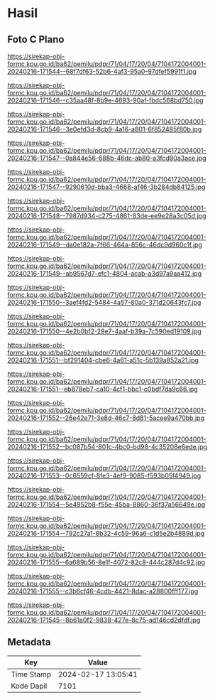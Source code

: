 # Hasil

## Foto C Plano

https://sirekap-obj-formc.kpu.go.id/ba62/pemilu/pdpr/71/04/17/20/04/7104172004001-20240216-171544--68f7df63-52b6-4af3-95a0-97dfef5991f1.jpg

https://sirekap-obj-formc.kpu.go.id/ba62/pemilu/pdpr/71/04/17/20/04/7104172004001-20240216-171546--c35aa48f-8b9e-4693-90af-fbdc568bd750.jpg

https://sirekap-obj-formc.kpu.go.id/ba62/pemilu/pdpr/71/04/17/20/04/7104172004001-20240216-171546--3e0efd3d-8cb9-4a16-a801-6f852485f80b.jpg

https://sirekap-obj-formc.kpu.go.id/ba62/pemilu/pdpr/71/04/17/20/04/7104172004001-20240216-171547--0a844e56-688b-46dc-ab80-a3fcd90a3ace.jpg

https://sirekap-obj-formc.kpu.go.id/ba62/pemilu/pdpr/71/04/17/20/04/7104172004001-20240216-171547--9290610d-bba3-4668-af46-3b284db84125.jpg

https://sirekap-obj-formc.kpu.go.id/ba62/pemilu/pdpr/71/04/17/20/04/7104172004001-20240216-171548--7987d934-c275-4861-83de-ee9e28a3c05d.jpg

https://sirekap-obj-formc.kpu.go.id/ba62/pemilu/pdpr/71/04/17/20/04/7104172004001-20240216-171549--da0e182a-7f66-464a-856c-46dc9d960c1f.jpg

https://sirekap-obj-formc.kpu.go.id/ba62/pemilu/pdpr/71/04/17/20/04/7104172004001-20240216-171549--ab9567d7-efc1-4804-acab-a3d97a9aa412.jpg

https://sirekap-obj-formc.kpu.go.id/ba62/pemilu/pdpr/71/04/17/20/04/7104172004001-20240216-171550--3aef4fd2-5484-4a57-80a0-371d20643fc7.jpg

https://sirekap-obj-formc.kpu.go.id/ba62/pemilu/pdpr/71/04/17/20/04/7104172004001-20240216-171550--4e2b0bf2-29e7-4aaf-b39a-7c590ed19109.jpg

https://sirekap-obj-formc.kpu.go.id/ba62/pemilu/pdpr/71/04/17/20/04/7104172004001-20240216-171551--bf291404-cbe6-4a61-a51c-5b139a852a21.jpg

https://sirekap-obj-formc.kpu.go.id/ba62/pemilu/pdpr/71/04/17/20/04/7104172004001-20240216-171551--eb878eb7-ca10-4cf1-bbc1-c0bdf7da9c66.jpg

https://sirekap-obj-formc.kpu.go.id/ba62/pemilu/pdpr/71/04/17/20/04/7104172004001-20240216-171552--26e42e71-3e8d-46c7-8d81-5acee9a470bb.jpg

https://sirekap-obj-formc.kpu.go.id/ba62/pemilu/pdpr/71/04/17/20/04/7104172004001-20240216-171552--bc087b54-801c-4bc0-bd98-4c35208e6ede.jpg

https://sirekap-obj-formc.kpu.go.id/ba62/pemilu/pdpr/71/04/17/20/04/7104172004001-20240216-171553--0c6559cf-8fe3-4ef9-9085-f593b05f4949.jpg

https://sirekap-obj-formc.kpu.go.id/ba62/pemilu/pdpr/71/04/17/20/04/7104172004001-20240216-171554--5e4952b8-f55e-45ba-8860-36f37a56649e.jpg

https://sirekap-obj-formc.kpu.go.id/ba62/pemilu/pdpr/71/04/17/20/04/7104172004001-20240216-171554--792c27a1-8b32-4c59-96a6-c1d5e2b4889d.jpg

https://sirekap-obj-formc.kpu.go.id/ba62/pemilu/pdpr/71/04/17/20/04/7104172004001-20240216-171555--6a689b56-8e1f-4072-82c8-444c287d4c92.jpg

https://sirekap-obj-formc.kpu.go.id/ba62/pemilu/pdpr/71/04/17/20/04/7104172004001-20240216-171555--c3b6cf46-4cdb-4421-8dac-a28800fff177.jpg

https://sirekap-obj-formc.kpu.go.id/ba62/pemilu/pdpr/71/04/17/20/04/7104172004001-20240216-171545--8b61a0f2-9838-427e-8c75-ad146cd2dfdf.jpg


## Metadata

| Key        | Value               |
| ---------- | ------------------- |
| Time Stamp | 2024-02-17 13:05:41 |
| Kode Dapil | 7101                |



